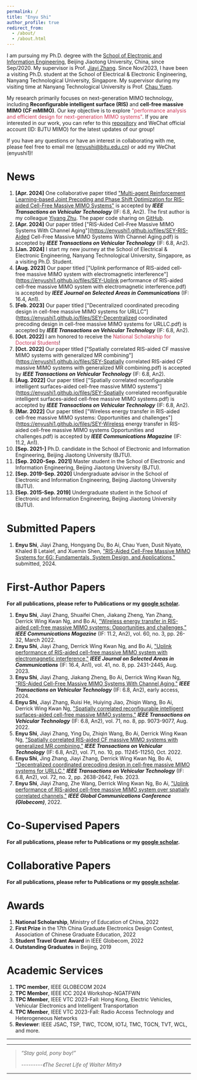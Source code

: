 ```yaml
---
permalink: /
title: "Enyu Shi"
author_profile: true
redirect_from: 
  - /about/
  - /about.html
---
```


I am pursuing my Ph.D. degree with the [School of Electronic and Information Engineering](http://eie.bjtu.edu.cn/), Beijing Jiaotong University, China, since Sep/2020. My supervisor is Prof. [Jiayi Zhang](https://sites.google.com/site/jiayizhang8650/). Since Nov/2023, I have been a visiting Ph.D. student at the School of Electrical & Electronic Engineering, Nanyang Technological University, Singapore. My supervisor during my visiting time at Nanyang Technological University is Prof. [Chau Yuen](https://dr.ntu.edu.sg/cris/rp/rp02157).

My research primarily focuses on next-generation MIMO technology, including **Reconfigurable intelligent surface (RIS)** and **cell-free massive MIMO (CF mMIMO)**. Our key objective is to explore <font color="#C93756">"performance analysis and efficient design for next-generation MIMO systems"</font>. If you are interested in our work, you can refer to this [repository](https://github.com/BJTU-MIMO) and WeChat official account (ID: BJTU MIMO) for the latest updates of our group!

If you have any questions or have an interest in collaborating with me, please feel free to email me (enyushi@bjtu.edu.cn) or add my WeChat (enyushi1)!


News
======

1. **[Apr. 2024]** One collaborative paper titled ["Multi-agent Reinforcement Learning-based Joint Precoding and Phase Shift Optimization for RIS-aided Cell-Free Massive MIMO Systems"](https://enyushi1.github.io/files/ZYY-Multi-agent_Reinforcement_Learning-based_Joint_Precoding_and_Phase_Shift_Optimization_for_RIS-aided_Cell-Free_Massive_MIMO_Systems.pdf) is accepted by ***IEEE Transactions on Vehicular Technology*** (IF: 6.8, An2). The first author is my colleague [Yiyang Zhu](https://scholar.google.cz/citations?user=LWh42_8AAAAJ&hl=zh-CN&oi=sra). The paper code sharing on [GitHub](https://github.com/YiyangZYY/MARL-based_Joint_Precoding_and_Phase_Shift_Optimization_for_RIS-aided_Cell-Free_Massive_MIMO_Systems).
2. **[Apr. 2024]** Our paper titled ["RIS-Aided Cell-Free Massive MIMO Systems With Channel Aging"](https://enyushi1.github.io/files/SEY-RIS-Aided Cell-Free Massive MIMO Systems With Channel Aging.pdf) is accepted by ***IEEE Transactions on Vehicular Technology*** (IF: 6.8, An2).
3. **[Jan. 2024]** I start my new journey at the School of Electrical & Electronic Engineering, Nanyang Technological University, Singapore, as a visiting Ph.D. Student.
4. **[Aug. 2023]** Our paper titled ["Uplink performance of RIS-aided cell-free massive MIMO system with electromagnetic interference"](https://enyushi1.github.io/files/SEY-Uplink performance of RIS-aided cell-free massive MIMO system with electromagnetic interference.pdf) is accepted by ***IEEE Journal on Selected Areas in Communications*** (IF: 16.4, An1).
5. **[Feb. 2023]** Our paper titled ["Decentralized coordinated precoding design in cell-free massive MIMO systems for URLLC"](https://enyushi1.github.io/files/SEY-Decentralized coordinated precoding design in cell-free massive MIMO systems for URLLC.pdf) is accepted by ***IEEE Transactions on Vehicular Technology*** (IF: 6.8, An2).
6. **[Oct. 2022]** I am honored to receive the <font color="#C93756">National Scholarship for Doctoral Students</font>!
7. **[Oct. 2022]** Our paper titled ["Spatially correlated RIS-aided CF massive MIMO systems with generalized MR combining"](https://enyushi1.github.io/files/SEY-Spatially correlated RIS-aided CF massive MIMO systems with generalized MR combining.pdf) is accepted by ***IEEE Transactions on Vehicular Technology*** (IF: 6.8, An2).
8. **[Aug. 2022]** Our paper titled ["Spatially correlated reconfigurable intelligent surfaces-aided cell-free massive MIMO systems"](https://enyushi1.github.io/files/SEY-Spatially correlated reconfigurable intelligent surfaces-aided cell-free massive MIMO systems.pdf) is accepted by ***IEEE Transactions on Vehicular Technology*** (IF: 6.8, An2).
9. **[Mar. 2022]** Our paper titled ["Wireless energy transfer in RIS-aided cell-free massive MIMO systems: Opportunities and challenges"](https://enyushi1.github.io/files/SEY-Wireless energy transfer in RIS-aided cell-free massive MIMO systems Opportunities and challenges.pdf) is accepted by ***IEEE Communications Magazine*** (IF: 11.2, An1).
10. **[Sep. 2021-]** Ph.D. candidate in the School of Electronic and Information Engineering,  Beijing Jiaotong University (BJTU).
11. **[Sep. 2020-Sep. 2021]** Master student in the School of Electronic and Information Engineering,  Beijing Jiaotong University (BJTU).
12. **[Sep. 2019-Sep. 2020]** Undergraduate advisor in the School of Electronic and Information Engineering,  Beijing Jiaotong University (BJTU).
13. **[Sep. 2015-Sep. 2019]** Undergraduate student in the School of Electronic and Information Engineering,  Beijing Jiaotong University (BJTU).

Submitted Papers
======
1. **Enyu Shi**, Jiayi Zhang, Hongyang Du, Bo Ai, Chau Yuen, Dusit Niyato, Khaled B Letaief, and Xuemin Shen, ["RIS-Aided Cell-Free Massive MIMO Systems for 6G: Fundamentals, System Design, and Applications,"](https://arxiv.org/abs/2310.00263) submitted, 2024.


First-Author Papers
======
**For all publications, please refer to Publications or my [google scholar](https://scholar.google.cz/citations?hl=zh-CN&user=FNVbs40AAAAJ&view_op=list_works&sortby=pubdate).**

1. **Enyu Shi**, Jiayi Zhang, Shuaifei Chen, Jiakang Zheng, Yan Zhang, Derrick Wing Kwan Ng, and Bo Ai, ["Wireless energy transfer in RIS-aided cell-free massive MIMO systems: Opportunities and challenges,"](https://arxiv.org/pdf/2201.11302) ***IEEE Communications Magazine*** (IF: 11.2, An2), vol. 60, no. 3, pp. 26-32, March 2022.
2. **Enyu Shi**, Jiayi Zhang, Derrick Wing Kwan Ng, and Bo Ai, ["Uplink performance of RIS-aided cell-free massive MIMO system with electromagnetic interference,"](https://arxiv.org/pdf/2306.08278) ***IEEE Journal on Selected Areas in Communications*** (IF: 16.4, An1), vol. 41, no. 8, pp. 2431-2445, Aug. 2023.
3. **Enyu Shi**, Jiayi Zhang, Jiakang Zheng, Bo Ai, Derrick Wing Kwan Ng, ["RIS-Aided Cell-Free Massive MIMO Systems With Channel Aging,"](https://ieeexplore.ieee.org/abstract/document/10468556) ***IEEE Transactions on Vehicular Technology*** (IF: 6.8, An2), early access, 2024.
4. **Enyu Shi**, Jiayi Zhang, Ruisi He, Huiying Jiao, Zhiqin Wang, Bo Ai, Derrick Wing Kwan Ng, ["Spatially correlated reconfigurable intelligent surfaces-aided cell-free massive MIMO systems,"](https://arxiv.org/pdf/2306.08278) ***IEEE Transactions on Vehicular Technology*** (IF: 6.8, An2), vol. 71, no. 8, pp. 9073-9077, Aug. 2022.
5. **Enyu Shi**, Jiayi Zhang, Ying Du, Zhiqin Wang, Bo Ai, Derrick Wing Kwan Ng, ["Spatially correlated RIS-aided CF massive MIMO systems with generalized MR combining,"](https://ieeexplore.ieee.org/abstract/document/9806349) ***IEEE Transactions on Vehicular Technology*** (IF: 6.8, An2), vol. 71, no. 10, pp. 11245-11250, Oct. 2022.
6. **Enyu Shi**, Jing Zhang, Jiayi Zhang, Derrick Wing Kwan Ng, Bo Ai, ["Decentralized coordinated precoding design in cell-free massive MIMO systems for URLLC,"](https://arxiv.org/pdf/2209.14504) ***IEEE Transactions on Vehicular Technology*** (IF: 6.8, An2), vol. 72, no. 2, pp. 2638-2642, Feb. 2023.
7. **Enyu Shi**, Jiayi Zhang, Zhe Wang, Derrick Wing Kwan Ng, Bo Ai, ["Uplink performance of RIS-aided cell-free massive MIMO system over spatially correlated channels,"](https://arxiv.org/pdf/2209.13845) ***IEEE Global Communications Conference (Globecom)***, 2022.



Co-Supervised Papers
======
**For all publications, please refer to Publications or my [google scholar](https://scholar.google.cz/citations?hl=zh-CN&user=FNVbs40AAAAJ&view_op=list_works&sortby=pubdate).**




Collaborative Papers
======
**For all publications, please refer to Publications or my [google scholar](https://scholar.google.cz/citations?hl=zh-CN&user=FNVbs40AAAAJ&view_op=list_works&sortby=pubdate).**


Awards
======
1. **National Scholarship**, Ministry of Education of China, 2022
2. **First Prize** in the 17th China Graduate Electronics Design Contest, Association of Chinese Graduate Education, 2022
3. **Student Travel Grant Award** in IEEE Globecom, 2022
4. **Outstanding Graduates** in Beijing, 2019



Academic Services
======
1. **TPC member**, IEEE GLOBECOM 2024
1. **TPC Member**, IEEE ICC 2024 Workshop-NGATFWN
2. **TPC Member**, IEEE VTC 2023-Fall: Hong Kong, Electric Vehicles, Vehicular Electronics and Intelligent Transportation
3. **TPC Member**, IEEE VTC 2023-Fall: Radio Access Technology and Heterogeneous Networks
4. **Reviewer**: IEEE JSAC, TSP, TWC, TCOM, IOTJ, TMC, TGCN, TVT, WCL, and more.

---

***

>*“Stay gold, pony boy!”*
>
>*---------《The Secret Life of Walter Mitty》*

***






